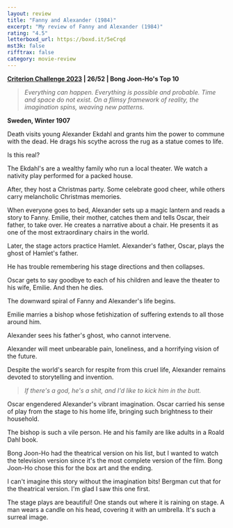 ```yaml
---
layout: review
title: "Fanny and Alexander (1984)"
excerpt: "My review of Fanny and Alexander (1984)"
rating: "4.5"
letterboxd_url: https://boxd.it/5eCrqd
mst3k: false
rifftrax: false
category: movie-review
---
```


<b><a href="https://boxd.it/pXW6q/detail">Criterion Challenge 2023</a> | 26/52 | Bong Joon-Ho's Top 10</b>

<blockquote><i>Everything can happen. Everything is possible and probable. Time and space do not exist. On a flimsy framework of reality, the imagination spins, weaving new patterns.</i></blockquote>

<b>Sweden, Winter 1907</b>

Death visits young Alexander Ekdahl and grants him the power to commune with the dead. He drags his scythe across the rug as a statue comes to life.

Is this real?

The Ekdahl's are a wealthy family who run a local theater. We watch a nativity play performed for a packed house.

After, they host a Christmas party. Some celebrate good cheer, while others carry melancholic Christmas memories.

When everyone goes to bed, Alexander sets up a magic lantern and reads a story to Fanny. Emilie, their mother, catches them and tells Oscar, their father, to take over. He creates a narrative about a chair. He presents it as one of the most extraordinary chairs in the world.

Later, the stage actors practice Hamlet. Alexander's father, Oscar, plays the ghost of Hamlet's father.

He has trouble remembering his stage directions and then collapses.

Oscar gets to say goodbye to each of his children and leave the theater to his wife, Emilie. And then he dies.

The downward spiral of Fanny and Alexander's life begins.

Emilie marries a bishop whose fetishization of suffering extends to all those around him.

Alexander sees his father's ghost, who cannot intervene.

Alexander will meet unbearable pain, loneliness, and a horrifying vision of the future.

Despite the world's search for respite from this cruel life, Alexander remains devoted to storytelling and invention.

<blockquote><i>If there's a god, he's a shit, and I'd like to kick him in the butt.</i></blockquote>

Oscar engendered Alexander's vibrant imagination. Oscar carried his sense of play from the stage to his home life, bringing such brightness to their household.

The bishop is such a vile person. He and his family are like adults in a Roald Dahl book.

Bong Joon-Ho had the theatrical version on his list, but I wanted to watch the television version since it's the most complete version of the film. Bong Joon-Ho chose this for the box art and the ending.

I can't imagine this story without the imagination bits! Bergman cut that for the theatrical version. I'm glad I saw this one first.

The stage plays are beautiful! One stands out where it is raining on stage. A man wears a candle on his head, covering it with an umbrella. It's such a surreal image.
